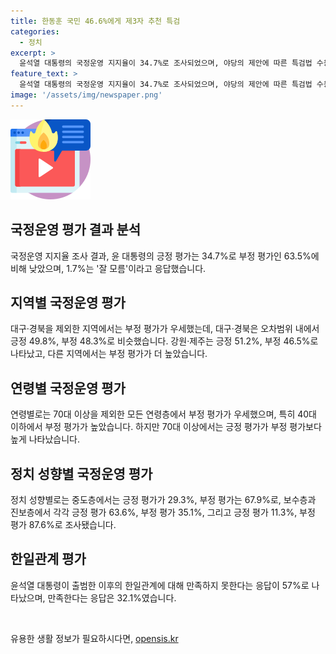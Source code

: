 ```yaml
---
title: 한동훈 국민 46.6%에게 제3자 추천 특검
categories:
  - 정치
excerpt: >
  윤석열 대통령의 국정운영 지지율이 34.7%로 조사되었으며, 야당의 제안에 따른 특검법 수용에 대해 국민의 반응이 분분하다. 특히 대구·경북, 강원·제주 지역의 응답에서는 긍정과 부정의 차이가 뚜렷했다. 연령대, 정치 성향별로도 부정평가가 우세하며, 윤석열 정부 출범 후 한일관계에 대한 만족도는 32.1%에 그쳤다. (150자)
feature_text: >
  윤석열 대통령의 국정운영 지지율이 34.7%로 조사되었으며, 야당의 제안에 따른 특검법 수용에 대해 국민의 반응이 분분하다. 특히 대구·경북, 강원·제주 지역의 응답에서는 긍정과 부정의 차이가 뚜렷했다. 연령대, 정치 성향별로도 부정평가가 우세하며, 윤석열 정부 출범 후 한일관계에 대한 만족도는 32.1%에 그쳤다. (150자)
image: '/assets/img/newspaper.png'
---
```


<p><img src="/assets/img/news.png" alt="rentncar 속보" /></p>

<h2>국정운영 평가 결과 분석</h2>

<p>국정운영 지지율 조사 결과, 윤 대통령의 긍정 평가는 34.7%로 부정 평가인 63.5%에 비해 낮았으며, 1.7%는 '잘 모름'이라고 응답했습니다.</p>

<h2>지역별 국정운영 평가</h2>

<p>대구·경북을 제외한 지역에서는 부정 평가가 우세했는데, 대구·경북은 오차범위 내에서 긍정 49.8%, 부정 48.3%로 비슷했습니다. 강원·제주는 긍정 51.2%, 부정 46.5%로 나타났고, 다른 지역에서는 부정 평가가 더 높았습니다.</p>

<h2>연령별 국정운영 평가</h2>

<p>연령별로는 70대 이상을 제외한 모든 연령층에서 부정 평가가 우세했으며, 특히 40대 이하에서 부정 평가가 높았습니다. 하지만 70대 이상에서는 긍정 평가가 부정 평가보다 높게 나타났습니다.</p>

<h2>정치 성향별 국정운영 평가</h2>

<p>정치 성향별로는 중도층에서는 긍정 평가가 29.3%, 부정 평가는 67.9%로, 보수층과 진보층에서 각각 긍정 평가 63.6%, 부정 평가 35.1%, 그리고 긍정 평가 11.3%, 부정 평가 87.6%로 조사됐습니다.</p>

<h2>한일관계 평가</h2>

<p>윤석열 대통령이 출범한 이후의 한일관계에 대해 만족하지 못한다는 응답이 57%로 나타났으며, 만족한다는 응답은 32.1%였습니다.</p>

<p data-ke-size="size16">&nbsp;</p>
유용한 생활 정보가 필요하시다면, <a href="https://opensis.kr" rel="dofollow">opensis.kr</a>


